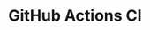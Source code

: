 # GitHub Actions CI













































































































































































































































































































































































































